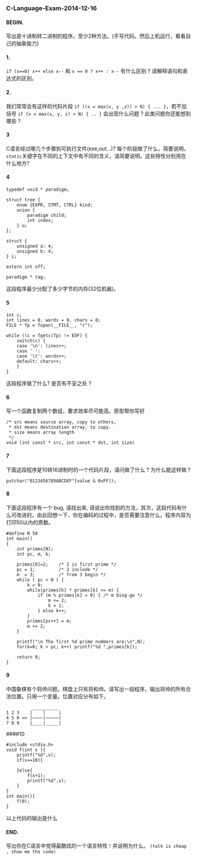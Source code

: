### C-Language-Exam-2014-12-16
#### BEGIN.
写出是十进制转二进制的程序。至少2种方法。(手写代码，然后上机运行，看看自己的抽象能力)

#### 1.
`if (x==0) x++ else x--` 和 `x == 0 ? x++ : x--` 有什么区别 ? 请解释语句和表达式的区别。
#### 2.
我们常常会有这样的代码片段 `if ((x = max(x, y ,z)) > N) { ... }`，若不加括号
`if (x = max(x, y, z) > N) { .. }` 会出现什么问题 ? 此类问题你还能想到哪些 ?

#### 3
C语言经过哪几个步骤到可执行文件(exe,out...)? 每个阶段做了什么，简要说明。
`static`关键字在不同的上下文中有不同的含义，请简要说明，这些特性分别用在什么地方?

#### 4
```
typedef void * paradigm;

struct tree {
    enum {EXPR, STMT, CTRL} kind;
    union {
        paradigm child;
        int index;
    } u;
};

struct {
    unsigned a: 4;
    unsigned b: 4;
} i;

extern int off;

paradigm * tag;
```
这段程序最少分配了多少字节的内存(32位机器)。

#### 5
```
int c;
int lines = 0, words = 0, chars = 0;
FILE * fp = fopen(__FILE__, "r");

while ((c = fgetc(fp) != EOF) {
    switch(c) {
    case '\n': lines++;
    case ' ':
    case '\t': words++;
    default: chars++;
    }
}
```
这段程序做了什么? 是否有不妥之处 ?

#### 6
写一个函数复制两个数组，要求效率尽可能高。原型帮你写好
```
/* src means source array, copy to others,
 * dst means destination array, to copy.
 * size means array length 
 */
void (int const * src, int const * dst, int size)
```

#### 7
下面这段程序是10转16进制时的一个代码片段，请问做了什么 ? 为什么能这样做 ?
```
putchar("0123456789ABCDEF"[value & 0xFF]);
```

#### 8
下面这段程序有一个 bug, 请找出来, 请说出你找到的方法，其次，这段代码有什么可改进的。由此回想一下，你在编码的过程中，是否需要注意什么。程序内容为打印50以内的质数。
```
#define N 50
int main()
{
    int primes[N];
	int pc, m, k;

    primes[0]=2;    /* 2 is first prime */
	pc = 1;         /* 2 include */
	m  = 3;         /* from 3 begin */
	while ( pc < N ) {
	    k = 0;
	    while(primes[k] * primes[k] <= m) {
		    if (m % primes[k] = 0) { /* m bing-go */
		        m += 2;
		        k = 1;
		    } else k++;
        }
	    primes[pc++] = m;
	    m += 2;
	}
	
    printf("\n The first %d prime numbers are:\n",N);
	for(k=0; k < pc; k++) printf("%d ",primes[k]);
    
    return 0;
}
```

#### 9
中国象棋有个将帅问题，棋盘上只有将和帅。请写出一段程序，输出将帅的所有合法位置。只用一个变量。位置对应分布如下。
```
          __________
1 2 3    |    |     |
4 5 6 => |————|—————|
7 8 9    |____|_____|
```

####10

```
#include <stdio.h>
void f(int x ){
    printf("%d",x);
    if(x==10){
    	
    }else{
        f(x+1);
        printf("%d",x);
    }   
}
int main(){
    f(0);
}
```

以上代码的输出是什么

#### END.
写出你在C语言中觉得最酷炫的一个语言特性！并说明为什么。
`(talk is cheap , show me the code)`
